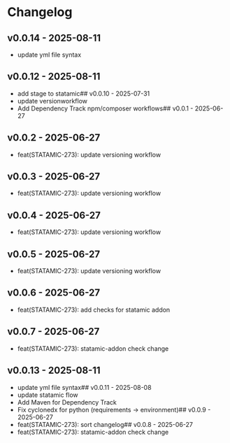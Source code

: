 # Changelog

## v0.0.14 - 2025-08-11
- update yml file syntax
## v0.0.12 - 2025-08-11
- add stage to statamic## v0.0.10 - 2025-07-31
- update versionworkflow
- Add Dependency Track npm/composer workflows## v0.0.1 - 2025-06-27







## v0.0.2 - 2025-06-27
- feat(STATAMIC-273): update versioning workflow

## v0.0.3 - 2025-06-27
- feat(STATAMIC-273): update versioning workflow

## v0.0.4 - 2025-06-27
- feat(STATAMIC-273): update versioning workflow

## v0.0.5 - 2025-06-27
- feat(STATAMIC-273): update versioning workflow

## v0.0.6 - 2025-06-27
- feat(STATAMIC-273): add checks for statamic addon

## v0.0.7 - 2025-06-27
- feat(STATAMIC-273): statamic-addon check change

## v0.0.13 - 2025-08-11
- update yml file syntax## v0.0.11 - 2025-08-08
- update statamic flow
- Add Maven for Dependency Track
- Fix cyclonedx for python (requirements -> environment)## v0.0.9 - 2025-06-27
- feat(STATAMIC-273): sort changelog## v0.0.8 - 2025-06-27
- feat(STATAMIC-273): statamic-addon check change






